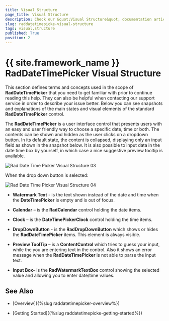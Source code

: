 ```yaml
---
title: Visual Structure
page_title: Visual Structure
description: Check our &quot;Visual Structure&quot; documentation article for the RadDateTimePicker {{ site.framework_name }} control.
slug: raddatetimepicke-visual-structure
tags: visual,structure
published: True
position: 2
---
```


# {{ site.framework_name }} RadDateTimePicker Visual Structure

This section defines terms and concepts used in the scope of __RadDateTimePicker__ that you need to get familiar with prior to continue reading this help. They can also be helpful when contacting our support service in order to describe your issue better. Below you can see snapshots and explanations of the main states and visual elements of the standard __RadDateTimePicker__ control.        

The __RadDateTimePicker__ is a user interface control that presents users with an easy and user friendly way to choose a specific date, time or both. The contents can be shown and hidden as the user clicks on a dropdown button. In its default state, the content is collapsed, displaying only an input field as shown in the snapshot below. It is also possible to input data in the date time box by yourself, in which case a nice suggestive preview tooltip is available.        

![Rad Date Time Picker Visual Structure 03](images/RadDateTimePicker_Visual_Structure_03.png)

When the drop down button is selected:

![Rad Date Time Picker Visual Structure 04](images/RadDateTimePicker_Visual_Structure_04.png)

* __Watermark Text__ - is the text shown instead of the date and time when the __DateTimePicker__ is empty and is out of focus.

* __Calendar__ – is the __RadCalendar__ control holding the date items.

* __Clock__ – is the __DateTimePickerClock__ control holding the time items.

* __DropDownButton__ - is the __RadDropDownButton__ which shows or hides the __RadDateTimePicker__ items. This element is always visible.

* __Preview ToolTip__ – is a __ContentControl__ which tries to guess your input, while the you are entering text in the control. Also it shows an error message when the __RadDateTimePicker__ is not able to parse the input text.

* __Input Box__– is the __RadWatermarkTextBox__ control showing the selected value and allowing you to enter date/time values.

## See Also

 * [Overview]({%slug raddatetimepicker-overview%})

 * [Getting Started]({%slug raddatetimepicke-getting-started%})
